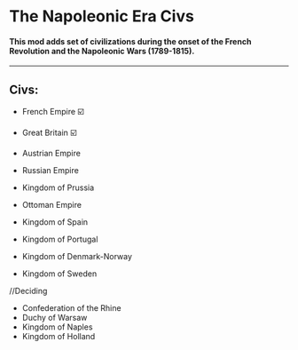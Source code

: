 # The Napoleonic Era Civs
  #### This mod adds set of civilizations during the onset of the French Revolution and the Napoleonic Wars (1789-1815).
-----


## Civs:
- French Empire ☑️
- Great Britain ☑️
- Austrian Empire
- Russian Empire
- Kingdom of Prussia
- Ottoman Empire
- Kingdom of Spain
  
- Kingdom of Portugal
- Kingdom of Denmark-Norway
- Kingdom of Sweden
  
//Deciding
- Confederation of the Rhine
- Duchy of Warsaw
- Kingdom of Naples
- Kingdom of Holland
